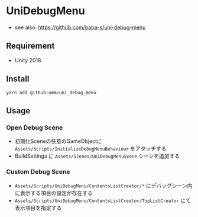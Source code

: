 # UniDebugMenu

* see also: https://github.com/baba-s/uni-debug-menu

## Requirement

* Unity 2018

## Install

```shell
yarn add github:umm/uni_debug_menu
```

## Usage
### Open Debug Scene
* 初期化Sceneの任意のGameObjectに `Assets/Scripts/InitializeDebugMenuBehaviour` をアタッチする
* BuildSettings に `Assets/Scenes/UniDebugMenuScene` シーンを追加する

### Custom Debug Scene
* `Assets/Scripts/UniDebugMenu/ContentsListCreator/*` にデバッグシーン内に表示する項目の設定が存在する
* `Assets/Scripts/UniDebugMenu/ContentsListCreator/TopListCreator` にて表示項目を指定する
